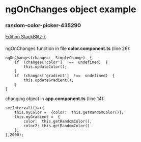 # ngOnChanges object example

### random-color-picker-435290
[Edit on StackBlitz ⚡️](https://stackblitz.com/edit/random-color-picker-435290)

ngOnChanges function in file **color.component.ts** (line 26):

    ngOnChanges(changes:  SimpleChange)  {
		if  (changes['color']  !==  undefined)  {
			this.updateColor();
		}
		if  (changes['gradient']  !==  undefined)  {
			this.updateGradient();
		}
	}

changing object in **app.component.ts** (line 14):

	setInterval(()=>{
		this.myColor =  {color:  this.getRandomColor()};
		this.myGradient =  { 
			color:  this.getRandomColor(), 
			color2: this.getRandomColor() 
		};
	},2000);